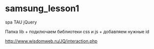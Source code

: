 # samsung_lesson1
spa TAU jQuery

Папка lib + подключаем библиотеки css и js + добавляем нужные id

http://www.wisdomweb.ru/JQ/interaction.php
